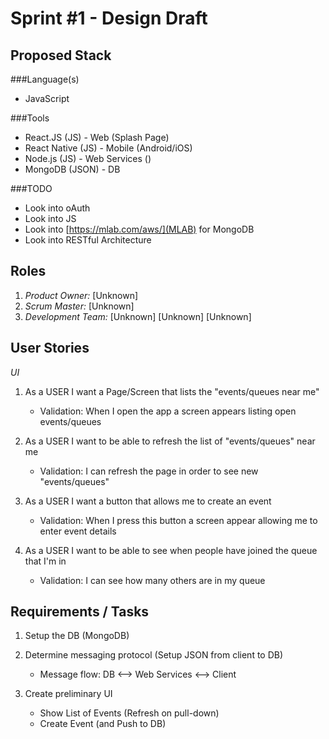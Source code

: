 Sprint #1 - Design Draft
================================

Proposed Stack
--------------------------------

###Language(s)
   - JavaScript

###Tools 
   - React.JS     (JS)     -     Web (Splash Page)
   - React Native (JS)     -     Mobile (Android/iOS)
   - Node.js      (JS)     -     Web Services ()
   - MongoDB      (JSON)   -     DB
   

###TODO 
   - Look into oAuth
   - Look into JS
   - Look into [https://mlab.com/aws/](MLAB) for MongoDB
   - Look into RESTful Architecture 


Roles
---------------------------------

   1. *Product Owner:* [Unknown]
   2. *Scrum Master:* [Unknown]
   3. *Development Team:* [Unknown] [Unknown] [Unknown]

User Stories
---------------------------------

*UI*
   1. As a USER I want a Page/Screen that lists the "events/queues near me"
      - Validation: When I open the app a screen appears listing open events/queues

   2. As a USER I want to be able to refresh the list of "events/queues" near me
      - Validation: I can refresh the page in order to see new "events/queues"

   3. As a USER I want a button that allows me to create an event
      - Validation: When I press this button a screen appear allowing me to enter event details

   4. As a USER I want to be able to see when people have joined the queue that I'm in
      - Validation: I can see how many others are in my queue


Requirements / Tasks
---------------------------------

   1. Setup the DB (MongoDB)

   2. Determine messaging protocol (Setup JSON from client to DB)
         - Message flow: DB <--> Web Services <--> Client

   3. Create preliminary UI 
      - Show List of Events (Refresh on pull-down)
      - Create Event (and Push to DB)
